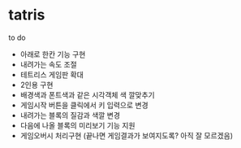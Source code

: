 # tatris

to do
 - 아래로 한칸 기능 구현
 - 내려가는 속도 조절
 - 테트리스 게임판 확대
 - 2인용 구현
 - 배경색과 폰트색과 같은 시각객체 색 깔맞추기
 - 게임시작 버튼을 클릭에서 키 입력으로 변경
 - 내려가는 블록의 질감과 색깔 변경
 - 다음에 나올 블록의 미리보기 기능 지원
 - 게임오버시 처리구현 (끝나면 게임결과가 보여지도록? 아직 잘 모르겠음)

